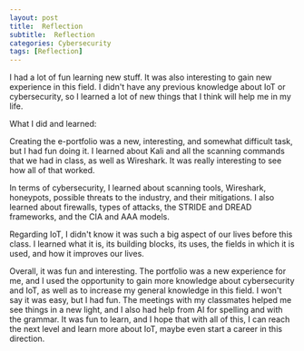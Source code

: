 ```yaml
---
layout: post
title:  Reflection
subtitle:  Reflection
categories: Cybersecurity
tags: [Reflection]
---
```



I had a lot of fun learning new stuff. It was also interesting to gain new experience in this field. I didn't have any previous knowledge about IoT or cybersecurity, so I learned a lot of new things that I think will help me in my life.

What I did and learned:

Creating the e-portfolio was a new, interesting, and somewhat difficult task, but I had fun doing it. I learned about Kali and all the scanning commands that we had in class, as well as Wireshark. It was really interesting to see how all of that worked.

In terms of cybersecurity, I learned about scanning tools, Wireshark, honeypots, possible threats to the industry, and their mitigations. I also learned about firewalls, types of attacks, the STRIDE and DREAD frameworks, and the CIA and AAA models.

Regarding IoT, I didn't know it was such a big aspect of our lives before this class. I learned what it is, its building blocks, its uses, the fields in which it is used, and how it improves our lives.

Overall, it was fun and interesting. The portfolio was a new experience for me, and I used the opportunity to gain more knowledge about cybersecurity and IoT, as well as to increase my general knowledge in this field. I won't say it was easy, but I had fun. The meetings with my classmates helped me see things in a new light, and I also had help from AI for spelling and with the grammar. It was fun to learn, and I hope that with all of this, I can reach the next level and learn more about IoT, maybe even start a career in this direction.
